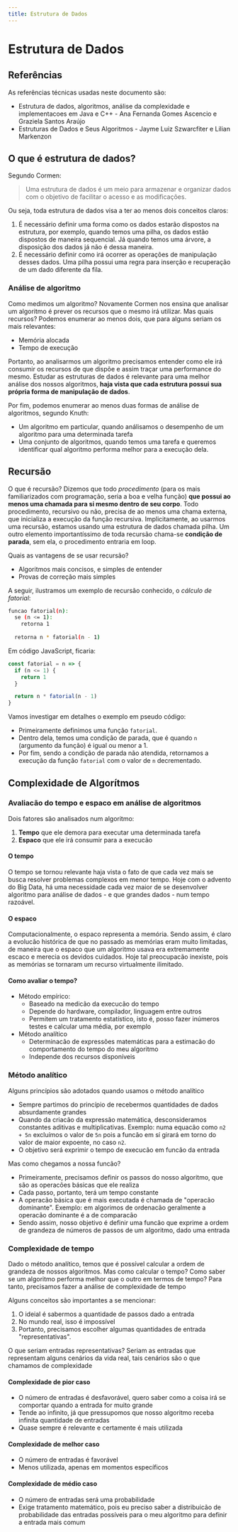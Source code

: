 ```yaml
---
title: Estrutura de Dados
---
```


# Estrutura de Dados

## Referências

As referências técnicas usadas neste documento são:

* Estrutura de dados, algoritmos, análise da complexidade e implementacoes em Java e C++ - Ana Fernanda Gomes Ascencio e Graziela Santos Araújo
* Estruturas de Dados e Seus Algoritmos - Jayme Luiz Szwarcfiter e Lilian Markenzon

## O que é estrutura de dados?

Segundo Cormen:

> Uma estrutura de dados é um meio para armazenar e organizar dados com o objetivo de facilitar o acesso e as modificações.

Ou seja, toda estrutura de dados visa a ter ao menos dois conceitos claros:

1. É necessário definir uma forma como os dados estarão dispostos na estrutura, por exemplo, quando temos uma pilha, os dados estão dispostos de maneira sequencial. Já quando temos uma árvore, a disposição dos dados já não é dessa maneira.
2. É necessário definir como irá ocorrer as operações de manipulação desses dados. Uma pilha possui uma regra para inserção e recuperação de um dado diferente da fila.

### Análise de algoritmo

Como medimos um algoritmo? Novamente Cormen nos ensina que analisar um algoritmo é prever os recursos que o mesmo irá utilizar. Mas quais recursos? Podemos enumerar ao menos dois, que para alguns seriam os mais relevantes:

* Memória alocada
* Tempo de execução

Portanto, ao analisarmos um algoritmo precisamos entender como ele irá consumir os recursos de que dispõe e assim traçar uma performance do mesmo. Estudar as estruturas de dados é relevante para uma melhor análise dos nossos algoritmos, **haja vista que cada estrutura possui sua própria forma de manipulação de dados**.

Por fim, podemos enumerar ao menos duas formas de análise de algoritmos, segundo Knuth:

* Um algoritmo em particular, quando análisamos o desempenho de um algoritmo para uma determinada tarefa
* Uma conjunto de algoritmos, quando temos uma tarefa e queremos identificar qual algoritmo performa melhor para a execução dela.

## Recursão

O que é recursão? Dizemos que todo *procedimento* (para os mais familiarizados com programação, seria a boa e velha função) **que possui ao menos uma chamada para si mesmo dentro de seu corpo**. Todo procedimento, recursivo ou não, precisa de ao menos uma chama externa, que inicializa a execução da função recursiva. Implicitamente, ao usarmos uma recursão, estamos usando uma estrutura de dados chamada pilha. Um outro elemento importantíssimo de toda recursão chama-se **condição de parada**, sem ela, o procedimento entraria em loop.

Quais as vantagens de se usar recursão?

* Algoritmos mais concisos, e simples de entender
* Provas de correção mais simples

A seguir, ilustramos um exemplo de recursão conhecido, o *cálculo de fatorial*:

```sh
funcao fatorial(n):
  se (n <= 1):
    retorna 1
  
  retorna n * fatorial(n - 1)
```

Em código JavaScript, ficaria:

```js
const fatorial = n => {
  if (n <= 1) {
    return 1
  }

  return n * fatorial(n - 1)
}
```

Vamos investigar em detalhes o exemplo em pseudo código:

* Primeiramente definimos uma função `fatorial`.
* Dentro dela, temos uma condição de parada, que é quando `n` (argumento da função) é igual ou menor a 1.
* Por fim, sendo a condição de parada não atendida, retornamos a execução da função `fatorial` com o valor de `n` decrementado.

## Complexidade de Algorítmos

### Avaliacão do tempo e espaco em análise de algoritmos

Dois fatores são analisados num algoritmo:

1. **Tempo** que ele demora para executar uma determinada tarefa
2. **Espaco** que ele irá consumir para a execucão

#### O tempo

O tempo se tornou relevante haja vista o fato de que cada vez mais se busca resolver problemas complexos em menor tempo. Hoje com o advento do Big Data, há uma necessidade cada vez maior de se desenvolver algoritmo para análise de dados - e que grandes dados - num tempo razoável.

#### O espaco

Computacionalmente, o espaco representa a memória. Sendo assim, é claro a evolucão histórica de que no passado as memórias eram muito limitadas, de maneira que o espaco que um algoritmo usava era extremamente escaco e merecia os devidos cuidados. Hoje tal preocupacão inexiste, pois as memórias se tornaram um recurso virtualmente ilimitado.

#### Como avaliar o tempo?

* Método empírico:
  * Baseado na medicão da execucão do tempo
  * Depende do hardware, compilador, linguagem entre outros
  * Permitem um tratamento estatístico, isto é, posso fazer inúmeros testes e calcular uma média, por exemplo
* Método analítico
  * Determinacão de expressões matemáticas para a estimacão do comportamento do tempo do meu algoritmo
  * Independe dos recursos disponíveis

### Método analítico

Alguns princípios são adotados quando usamos o método analítico

* Sempre partimos do princípio de recebermos quantidades de dados absurdamente grandes
* Quando da criacão da expressão matemática, desconsideramos constantes aditivas e multiplicativas. Exemplo: numa equacão como `n2 + 5n` excluímos o valor de `5n` pois a funcão em sí girará em torno do valor de maior expoente, no caso `n2`.
* O objetivo será exprimir o tempo de execucão em funcão da entrada

Mas como chegamos a nossa funcão?

* Primeiramente, precisamos definir os passos do nosso algoritmo, que são as operacões básicas que ele realiza
* Cada passo, portanto, terá um tempo constante
* A operacão básica que é mais executada é chamada de "operacão dominante". Exemplo: em algorimos de ordenacão geralmente a operacão dominante é a de comparacão
* Sendo assim, nosso objetivo é definir uma funcão que exprime a ordem de grandeza de números de passos de um algoritmo, dado uma entrada

### Complexidade de tempo

Dado o método analítico, temos que é possível calcular a ordem de grandeza de nossos algoritmos. Mas como calcular o tempo? Como saber se um algoritmo performa melhor que o outro em termos de tempo? Para tanto, precisamos fazer a análise de complexidade de tempo

Alguns conceitos são importantes a se mencionar:

1. O ideial é sabermos a quantidade de passos dado a entrada
2. No mundo real, isso é impossível
3. Portanto, precisamos escolher algumas quantidades de entrada "representativas".

O que seriam entradas representativas? Seriam as entradas que representam alguns cenários da vida real, tais cenários são o que chamamos de complexidade

#### Complexidade de pior caso

* O número de entradas é desfavorável, quero saber como a coisa irá se comportar quando a entrada for muito grande
* Tende ao infinito, já que pressupomos que nosso algoritmo receba infinita quantidade de entradas
* Quase sempre é relevante e certamente é mais utilizada

#### Complexidade de melhor caso

* O número de entradas é favorável
* Menos utilizada, apenas em momentos específicos

#### Complexidade de médio caso

* O número de entradas será uma probabilidade
* Exige tratamento matemático, pois eu preciso saber a distribuicão de probabilidade das entradas possíveis para o meu algoritmo para definir a entrada mais comum